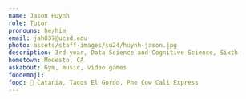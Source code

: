 ```yaml
---
name: Jason Huynh
role: Tutor
pronouns: he/him
email: jah037@ucsd.edu
photo: assets/staff-images/su24/huynh-jason.jpg
description: 3rd year, Data Science and Cognitive Science, Sixth
hometown: Modesto, CA
askabout: Gym, music, video games
foodemoji:
food: 🍝 Catania, Tacos El Gordo, Pho Cow Cali Express
---
```

